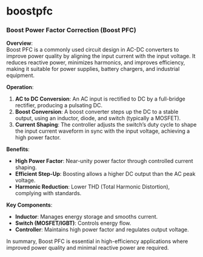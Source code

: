 # boostpfc

### Boost Power Factor Correction (Boost PFC)

**Overview**:  
Boost PFC is a commonly used circuit design in AC-DC converters to improve power quality by aligning the input current with the input voltage. It reduces reactive power, minimizes harmonics, and improves efficiency, making it suitable for power supplies, battery chargers, and industrial equipment.

**Operation**:  
1. **AC to DC Conversion**: An AC input is rectified to DC by a full-bridge rectifier, producing a pulsating DC.
2. **Boost Conversion**: A boost converter steps up the DC to a stable output, using an inductor, diode, and switch (typically a MOSFET).
3. **Current Shaping**: The controller adjusts the switch’s duty cycle to shape the input current waveform in sync with the input voltage, achieving a high power factor.

**Benefits**:
- **High Power Factor**: Near-unity power factor through controlled current shaping.
- **Efficient Step-Up**: Boosting allows a higher DC output than the AC peak voltage.
- **Harmonic Reduction**: Lower THD (Total Harmonic Distortion), complying with standards.

**Key Components**:
- **Inductor**: Manages energy storage and smooths current.
- **Switch (MOSFET/IGBT)**: Controls energy flow.
- **Controller**: Maintains high power factor and regulates output voltage.

In summary, Boost PFC is essential in high-efficiency applications where improved power quality and minimal reactive power are required.
